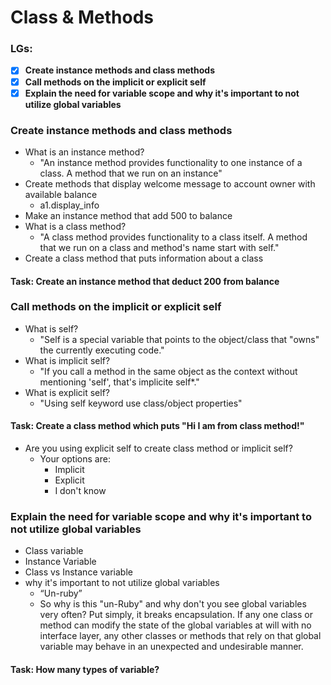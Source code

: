 # Class & Methods

### LGs:
- [x] **Create instance methods and class methods**
- [x] **Call methods on the implicit or explicit self**
- [x] **Explain the need for variable scope and why it's important to not utilize global variables**

### Create instance methods and class methods
* What is an instance method?
    * "An instance method provides functionality to one instance of a class. A method that we run on an instance"
* Create methods that display welcome message to account owner with available balance
    * a1.display_info
* Make an instance method that add 500 to balance
* What is a class method?
    * "A class method provides functionality to a class itself. A method that we run on a class and method's name start with self."
* Create a class method that puts information about a class

#### Task: Create an instance method that deduct 200 from balance

### Call methods on the implicit or explicit self
* What is self?
    * "Self is a special variable that points to the object/class that "owns" the currently executing code."
* What is implicit self?
    * "If you call a method in the same object as the context without mentioning 'self', that's implicite self*."
* What is explicit self?
    * "Using self keyword use class/object properties"

#### Task: Create a class method which puts "Hi I am from class method!"
* Are you using explicit self to create class method or implicit self?
    * Your options are:
        * Implicit
        * Explicit
        * I don't know


### Explain the need for variable scope and why it's important to not utilize global variables
* Class variable
* Instance Variable
* Class vs Instance variable
* why it's important to not utilize global variables 
    * “Un-ruby”
    * So why is this "un-Ruby" and why don't you see global variables very often? Put simply, it breaks encapsulation. If any one class or method can modify the state of the global variables at will with no interface layer, any other classes or methods that rely on that global variable may behave in an unexpected and undesirable manner.

#### Task: How many types of variable?

